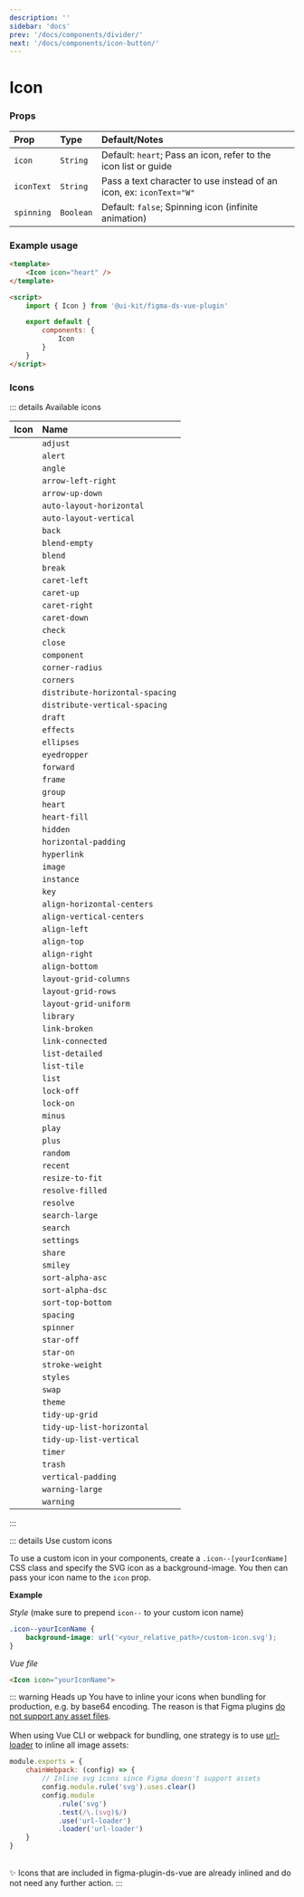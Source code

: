 ```yaml
---
description: ''
sidebar: 'docs'
prev: '/docs/components/divider/'
next: '/docs/components/icon-button/'
---
```


# Icon

<ComponentWrapper>
<Icon icon="heart"/>
<Icon iconText="W"/>
</ComponentWrapper>

### Props

| Prop       | Type      | Default/Notes                                                       |
| :--------- | :-------- | :------------------------------------------------------------------ |
| `icon`     | `String`  | Default: `heart`; Pass an icon, refer to the icon list or guide     |
| `iconText` | `String`  | Pass a text character to use instead of an icon, ex: `iconText="W"` |
| `spinning` | `Boolean` | Default: `false`; Spinning icon (infinite animation)                |

### Example usage

```html
<template>
	<Icon icon="heart" />
</template>

<script>
	import { Icon } from '@ui-kit/figma-ds-vue-plugin'

	export default {
		components: {
			Icon
		}
	}
</script>
```

### Icons

::: details Available icons

|                     Icon                     | Name                            |
| :------------------------------------------: | :------------------------------ |
|            <Icon icon="adjust"/>             | `adjust`                        |
|             <Icon icon="alert"/>             | `alert`                         |
|             <Icon icon="angle"/>             | `angle`                         |
|       <Icon icon="arrow-left-right"/>        | `arrow-left-right`              |
|         <Icon icon="arrow-up-down"/>         | `arrow-up-down`                 |
|    <Icon icon="auto-layout-horizontal"/>     | `auto-layout-horizontal`        |
|     <Icon icon="auto-layout-vertical"/>      | `auto-layout-vertical`          |
|             <Icon icon="back"/>              | `back`                          |
|          <Icon icon="blend-empty"/>          | `blend-empty`                   |
|             <Icon icon="blend"/>             | `blend`                         |
|             <Icon icon="break"/>             | `break`                         |
|          <Icon icon="caret-left"/>           | `caret-left`                    |
|           <Icon icon="caret-up"/>            | `caret-up`                      |
|          <Icon icon="caret-right"/>          | `caret-right`                   |
|          <Icon icon="caret-down"/>           | `caret-down`                    |
|             <Icon icon="check"/>             | `check`                         |
|             <Icon icon="close"/>             | `close`                         |
|           <Icon icon="component"/>           | `component`                     |
|         <Icon icon="corner-radius"/>         | `corner-radius`                 |
|            <Icon icon="corners"/>            | `corners`                       |
| <Icon icon="distribute-horizontal-spacing"/> | `distribute-horizontal-spacing` |
|  <Icon icon="distribute-vertical-spacing"/>  | `distribute-vertical-spacing`   |
|             <Icon icon="draft"/>             | `draft`                         |
|            <Icon icon="effects"/>            | `effects`                       |
|           <Icon icon="ellipses"/>            | `ellipses`                      |
|          <Icon icon="eyedropper"/>           | `eyedropper`                    |
|            <Icon icon="forward"/>            | `forward`                       |
|             <Icon icon="frame"/>             | `frame`                         |
|             <Icon icon="group"/>             | `group`                         |
|             <Icon icon="heart"/>             | `heart`                         |
|          <Icon icon="heart-fill"/>           | `heart-fill`                    |
|            <Icon icon="hidden"/>             | `hidden`                        |
|      <Icon icon="horizontal-padding"/>       | `horizontal-padding`            |
|           <Icon icon="hyperlink"/>           | `hyperlink`                     |
|             <Icon icon="image"/>             | `image`                         |
|           <Icon icon="instance"/>            | `instance`                      |
|              <Icon icon="key"/>              | `key`                           |
|   <Icon icon="align-horizontal-centers"/>    | `align-horizontal-centers`      |
|    <Icon icon="align-vertical-centers"/>     | `align-vertical-centers`        |
|          <Icon icon="align-left"/>           | `align-left`                    |
|           <Icon icon="align-top"/>           | `align-top`                     |
|          <Icon icon="align-right"/>          | `align-right`                   |
|         <Icon icon="align-bottom"/>          | `align-bottom`                  |
|      <Icon icon="layout-grid-columns"/>      | `layout-grid-columns`           |
|       <Icon icon="layout-grid-rows"/>        | `layout-grid-rows`              |
|      <Icon icon="layout-grid-uniform"/>      | `layout-grid-uniform`           |
|            <Icon icon="library"/>            | `library`                       |
|          <Icon icon="link-broken"/>          | `link-broken`                   |
|        <Icon icon="link-connected"/>         | `link-connected`                |
|         <Icon icon="list-detailed"/>         | `list-detailed`                 |
|           <Icon icon="list-tile"/>           | `list-tile`                     |
|             <Icon icon="list"/>              | `list`                          |
|           <Icon icon="lock-off"/>            | `lock-off`                      |
|            <Icon icon="lock-on"/>            | `lock-on`                       |
|             <Icon icon="minus"/>             | `minus`                         |
|             <Icon icon="play"/>              | `play`                          |
|             <Icon icon="plus"/>              | `plus`                          |
|            <Icon icon="random"/>             | `random`                        |
|            <Icon icon="recent"/>             | `recent`                        |
|         <Icon icon="resize-to-fit"/>         | `resize-to-fit`                 |
|        <Icon icon="resolve-filled"/>         | `resolve-filled`                |
|            <Icon icon="resolve"/>            | `resolve`                       |
|         <Icon icon="search-large"/>          | `search-large`                  |
|            <Icon icon="search"/>             | `search`                        |
|           <Icon icon="settings"/>            | `settings`                      |
|             <Icon icon="share"/>             | `share`                         |
|            <Icon icon="smiley"/>             | `smiley`                        |
|        <Icon icon="sort-alpha-asc"/>         | `sort-alpha-asc`                |
|        <Icon icon="sort-alpha-dsc"/>         | `sort-alpha-dsc`                |
|        <Icon icon="sort-top-bottom"/>        | `sort-top-bottom`               |
|            <Icon icon="spacing"/>            | `spacing`                       |
|            <Icon icon="spinner"/>            | `spinner`                       |
|           <Icon icon="star-off"/>            | `star-off`                      |
|            <Icon icon="star-on"/>            | `star-on`                       |
|         <Icon icon="stroke-weight"/>         | `stroke-weight`                 |
|            <Icon icon="styles"/>             | `styles`                        |
|             <Icon icon="swap"/>              | `swap`                          |
|             <Icon icon="theme"/>             | `theme`                         |
|         <Icon icon="tidy-up-grid"/>          | `tidy-up-grid`                  |
|    <Icon icon="tidy-up-list-horizontal"/>    | `tidy-up-list-horizontal`       |
|     <Icon icon="tidy-up-list-vertical"/>     | `tidy-up-list-vertical`         |
|             <Icon icon="timer"/>             | `timer`                         |
|             <Icon icon="trash"/>             | `trash`                         |
|       <Icon icon="vertical-padding"/>        | `vertical-padding`              |
|         <Icon icon="warning-large"/>         | `warning-large`                 |
|            <Icon icon="warning"/>            | `warning`                       |

:::

::: details Use custom icons

To use a custom icon in your components, create a `.icon--[yourIconName]` CSS class and specify the SVG icon as a background-image. You then can pass your icon name to the `icon` prop.
<br/>

**Example**

_Style_ (make sure to prepend `icon--` to your custom icon name)
```css
.icon--yourIconName {
	background-image: url('<your_relative_path>/custom-icon.svg');
}
```
_Vue file_

```html
<Icon icon="yourIconName">
```

::: warning Heads up
You have to inline your icons when bundling for production, e.g. by base64 encoding. The reason is that Figma plugins [do not support any asset files](https://www.figma.com/plugin-docs/resource-links/).
<br/>
<br/>
When using Vue CLI or webpack for bundling, one strategy is to use [url-loader](https://webpack.js.org/loaders/url-loader/) to inline all image assets:

```js
module.exports = {
	chainWebpack: (config) => {
		// Inline svg icons since Figma doesn't support assets
		config.module.rule('svg').uses.clear()
		config.module
			.rule('svg')
			.test(/\.(svg)$/)
			.use('url-loader')
			.loader('url-loader')
	}
}
```
<br/>
✨ Icons that are included in figma-plugin-ds-vue are already inlined and do not need any further action.
:::
